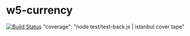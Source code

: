# w5-currency
[![Build Status](https://travis-ci.org/FACG4/w5-currency.svg?branch=master)](https://travis-ci.org/FACG4/w5-currency)
"coverage": "node test/test-back.js | istanbul cover tape"
